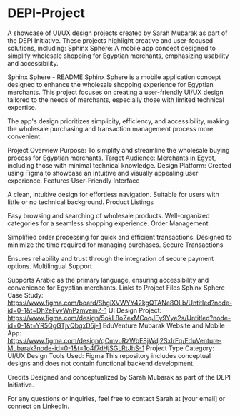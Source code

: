 # DEPI-Project
A showcase of UI/UX design projects created by Sarah Mubarak as part of the DEPI Initiative. These projects highlight creative and user-focused solutions, including:  Sphinx Sphere: A mobile app concept designed to simplify wholesale shopping for Egyptian merchants, emphasizing usability and accessibility.

Sphinx Sphere - README
Sphinx Sphere is a mobile application concept designed to enhance the wholesale shopping experience for Egyptian merchants. This project focuses on creating a user-friendly UI/UX design tailored to the needs of merchants, especially those with limited technical expertise.

The app's design prioritizes simplicity, efficiency, and accessibility, making the wholesale purchasing and transaction management process more convenient.

Project Overview
Purpose: To simplify and streamline the wholesale buying process for Egyptian merchants.
Target Audience: Merchants in Egypt, including those with minimal technical knowledge.
Design Platform: Created using Figma to showcase an intuitive and visually appealing user experience.
Features
User-Friendly Interface

A clean, intuitive design for effortless navigation.
Suitable for users with little or no technical background.
Product Listings

Easy browsing and searching of wholesale products.
Well-organized categories for a seamless shopping experience.
Order Management

Simplified order processing for quick and efficient transactions.
Designed to minimize the time required for managing purchases.
Secure Transactions

Ensures reliability and trust through the integration of secure payment options.
Multilingual Support

Supports Arabic as the primary language, ensuring accessibility and convenience for Egyptian merchants.
Links to Project Files
Sphinx Sphere
Case Study: https://www.figma.com/board/ShgiXVWYY42kgQTANe8OLb/Untitled?node-id=0-1&t=Dh2eFvvWnPzmvemZ-1
UI Design Project: https://www.figma.com/design/5okL8oZexMCoqJEy9Yye2s/Untitled?node-id=0-1&t=YR5QgGTjvQbgxD5j-1
EduVenture Mubarak
Website and Mobile App: https://www.figma.com/design/qCmvuRzWbE8jWdj2SxIrFq/EduVenture-Mubarak?node-id=0-1&t=1o4f7dHjSGLRtJhS-1
Project Type
Category: UI/UX Design
Tools Used: Figma
This repository includes conceptual designs and does not contain functional backend development.

Credits
Designed and conceptualized by Sarah Mubarak as part of the DEPI Initiative.

For any questions or inquiries, feel free to contact Sarah at [your email] or connect on LinkedIn.
